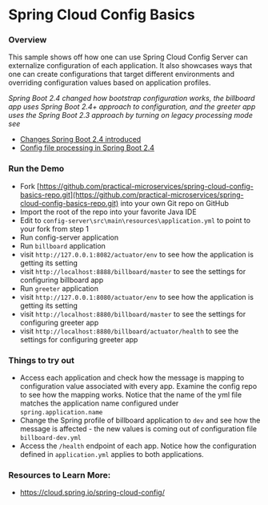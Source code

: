 # Spring Cloud Config Basics

### Overview

This sample shows off how one can use Spring Cloud Config Server can externalize configuration of each application. 
It also showcases ways that one can create configurations that target different environments and overriding 
configuration values based on application profiles. 

*Spring Boot 2.4 changed how bootstrap configuration works, the billboard app uses Spring Boot 2.4+ approach to
configuration, and the greeter app uses the Spring Boot 2.3 approach by turning on legacy processing mode see*
* [Changes Spring Boot 2.4 introduced](https://www.youtube.com/watch?v=lgyO9C9zdrg&t=1489s)
* [Config file processing in Spring Boot 2.4](https://spring.io/blog/2020/08/14/config-file-processing-in-spring-boot-2-4)

### Run the Demo

* Fork [https://github.com/practical-microservices/spring-cloud-config-basics-repo.git](https://github.com/practical-microservices/spring-cloud-config-basics-repo.git) into your own Git repo on GitHub
* Import the root of the repo into your favorite Java IDE
* Edit to `config-server\src\main\resources\application.yml` to point to your fork from step 1
* Run config-server application
* Run `billboard` application
* visit `http://127.0.0.1:8082/actuator/env` to see how the application is getting its setting
* visit `http://localhost:8888/billboard/master` to see the settings for configuring billboard app
* Run `greeter` application
* visit `http://127.0.0.1:8080/actuator/env` to see how the application is getting its setting
* visit `http://localhost:8880/billboard/master` to see the settings for configuring greeter app
* visit `http://localhost:8880/billboard/actuator/health` to see the settings for configuring greeter app

### Things to try out 
* Access each application and check how the message is mapping to configuration value associated with every app. Examine the config repo to see how the mapping works. Notice that the name of the yml file matches the application name configured under `spring.application.name`
* Change the Spring profile of billboard application to `dev` and see how the message is affected - the new values is coming out of configuration file `billboard-dev.yml`
* Access the `/health` endpoint of each app. Notice how the configuration defined in `application.yml` applies to both applications.

 
### Resources to Learn More:
* https://cloud.spring.io/spring-cloud-config/